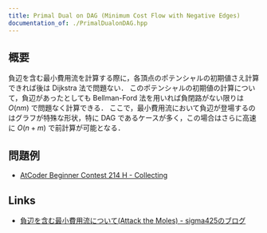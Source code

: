 ```yaml
---
title: Primal Dual on DAG (Minimum Cost Flow with Negative Edges)
documentation_of: ./PrimalDualonDAG.hpp
---
```


## 概要
負辺を含む最小費用流を計算する際に，各頂点のポテンシャルの初期値さえ計算できれば後は Dijkstra 法で問題ない．
このポテンシャルの初期値の計算について，負辺があったとしても Bellman-Ford 法を用いれば負閉路がない限りは $O(nm)$ で問題なく計算できる．
ここで，最小費用流において負辺が登場するのはグラフが特殊な形状，特に DAG であるケースが多く，この場合はさらに高速に $O(n + m)$ で前計算が可能となる．

## 問題例
- [AtCoder Beginner Contest 214 H - Collecting](https://atcoder.jp/contests/abc214/tasks/abc214_h)

## Links
- [負辺を含む最小費用流について(Attack the Moles) - sigma425のブログ](https://sigma425.hatenablog.com/entry/2014/10/12/122018?utm_source=pocket_mylist)
